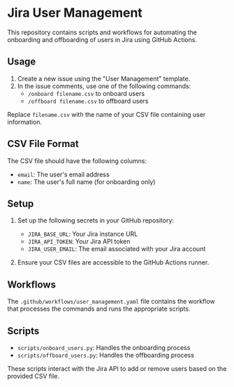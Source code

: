 # Jira User Management

This repository contains scripts and workflows for automating the onboarding and offboarding of users in Jira using GitHub Actions.

## Usage

1. Create a new issue using the "User Management" template.
2. In the issue comments, use one of the following commands:
   - `/onboard filename.csv` to onboard users
   - `/offboard filename.csv` to offboard users

Replace `filename.csv` with the name of your CSV file containing user information.

## CSV File Format

The CSV file should have the following columns:
- `email`: The user's email address
- `name`: The user's full name (for onboarding only)

## Setup

1. Set up the following secrets in your GitHub repository:
   - `JIRA_BASE_URL`: Your Jira instance URL
   - `JIRA_API_TOKEN`: Your Jira API token
   - `JIRA_USER_EMAIL`: The email associated with your Jira account

2. Ensure your CSV files are accessible to the GitHub Actions runner.

## Workflows

The `.github/workflows/user_management.yaml` file contains the workflow that processes the commands and runs the appropriate scripts.

## Scripts

- `scripts/onboard_users.py`: Handles the onboarding process
- `scripts/offboard_users.py`: Handles the offboarding process

These scripts interact with the Jira API to add or remove users based on the provided CSV file.